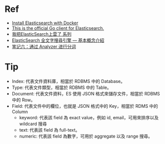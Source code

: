 # Ref
- [Install Elasticsearch with Docker](https://www.elastic.co/guide/en/elasticsearch/reference/7.5/docker.html)
- [This is the official Go client for Elasticsearch.](https://www.elastic.co/guide/en/elasticsearch/client/go-api/current/overview.html)
- [我把ElasticSearch上雲了 系列](https://ithelp.ithome.com.tw/users/20130639/ironman/3747)
- [ElasticSearch 全文字搜尋引擎 — 基本概念介紹](https://medium.com/happy-friday/elasticsearch-%E5%85%A8%E6%96%87%E5%AD%97%E6%90%9C%E5%B0%8B%E5%BC%95%E6%93%8E-%E5%9F%BA%E6%9C%AC%E6%A6%82%E5%BF%B5%E4%BB%8B%E7%B4%B9-f38a0cab9717)
- [笔记六：通过 Analyzer 进行分词](https://learnku.com/articles/35136)

# Tip
- Index: 代表文件資料庫，相當於 RDBMS 中的 Database。
- Type: 代表文件類型，相當於 RDBMS 中的 Table。
- Document: 代表文件資料，ES 使用 JSON 格式來儲存文件，相當於 RDBMS 中的 Row。
- Field: 代表文件中的欄位，也就是 JSON 格式中的 Key，相當於 RDMS 中的 Column
    - keyword: 代表該 field 為 exact value，例如 id, email，可用來排序以及 wildcard 搜尋
    - text: 代表該 field 為 full-text。
    - numeric: 代表該 field 為數字，可用於 aggregate 以及 range 搜尋。